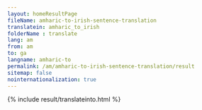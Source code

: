 ```yaml
---
layout: homeResultPage
fileName: amharic-to-irish-sentence-translation
translatein: amharic_to_irish
folderName : translate
lang: am
from: am
to: ga
langname: amharic-to
permalink: /am/amharic-to-irish-sentence-translation/result
sitemap: false
nointernationalization: true
---
```

{% include result/translateinto.html %}

<script src="/js/result/translation.js" data-foldername="{{page.folderName}}" data-lang="{{page.lang}}"></script>
